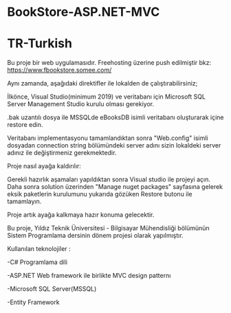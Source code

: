 # BookStore-ASP.NET-MVC
# TR-Turkish

Bu proje bir web uygulamasıdır. Freehosting üzerine push edilmiştir bkz: https://www.fbookstore.somee.com/

Aynı zamanda, aşağıdaki direktifler ile lokalden de çalıştırabilirsiniz;

İlkönce, Visual Studio(minimum 2019) ve veritabanı için Microsoft SQL Server Management Studio kurulu olması gerekiyor.

.bak uzantılı dosya ile MSSQLde eBooksDB isimli veritabanı oluşturarak içine restore edin.

Veritabanı implementasyonu tamamlandıktan sonra "Web.config" isimli dosyadan connection string bölümündeki server adını sizin lokaldeki server adınız ile değiştirmeniz gerekmektedir.

Proje nasıl ayağa kaldırılır:

Gerekli hazırlık aşamaları yapıldıktan sonra Visual studio ile projeyi açın. Daha sonra solution üzerinden "Manage nuget packages" sayfasına gelerek eksik paketlerin kurulumunu yukarıda gözüken Restore butonu ile tamamlayın.

Proje artık ayağa kalkmaya hazır konuma gelecektir.

Bu proje, Yıldız Teknik Üniversitesi - Bilgisayar Mühendisliği bölümünün Sistem Programlama dersinin dönem projesi olarak yapılmıştır.

Kullanılan teknolojiler :

-C# Programlama dili

-ASP.NET Web framework ile birlikte MVC design patternı

-Microsoft SQL Server(MSSQL)

-Entity Framework
